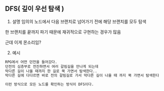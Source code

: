 ## DFS( 깊이 우선 탐색  )

1. 설명
임의의 노드에서 다음 브랜치로 넘어가기 전에 해당 브랜치를 모두 탐색

한 브랜치를 끝까지 파기 때문에 재귀적으로 구현하는 경우가 많음

근데 이게 몬소리임?

2. 예시

```sh
RPG에서 어떤 던전을 들어갔다.
던전의 심층부로 전진하면서 여러 갈림길을 만나게 되는데
막다른 길이 나올 때까지 한 길로 쭉 가면서 탐색한다..
막다른 길에 다다르면 바로 전의 갈림길로 가서 막다른 길이 나올 때 까지 쭉 가면서 탐색한다.

이런 방식으로 모든 노드를 확인하는 방식이 DFS이다.
```